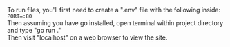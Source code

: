 To run files, you'll first need to create a ".env" file with the following inside: <br />
`PORT=:80` <br />
Then assuming you have go installed, open terminal within project directory and type "go run ." <br />
Then visit "localhost" on a web browser to view the site.

